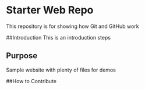 # Starter Web Repo

This repository is for showing how Git and GitHub work

##Introduction
This is an introduction steps
## Purpose

Sample website with plenty of files for demos

##How to Contribute